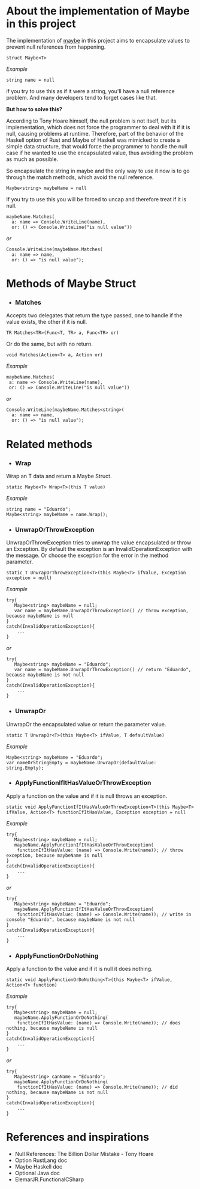 # About the implementation of Maybe in this project 

The implementation of [maybe](https://www.nuget.org/packages/PrancingPonySharp.Maybe) in this project aims to encapsulate values to prevent null references from happening.

`struct Maybe<T>`

_Example_

```string name = null``` 

if you try to use this as if it were a string, you'll have a null reference problem. And many developers tend to forget cases like that.

**But how to solve this?**

According to Tony Hoare himself, the null problem is not itself, but its implementation, which does not force the programmer to deal with it if it is null, causing problems at runtime. Therefore, part of the behavior of the Haskell option of Rust and Maybe of Haskell was mimicked to create a simple data structure, that would force the programmer to handle the null case if he wanted to use the encapsulated value, thus avoiding the problem as much as possible.

So encapsulate the string in maybe and the only way to use it now is to go through the match methods, which avoid the null reference.

```Maybe<string> maybeName = null```

If you try to use this you will be forced to uncap and therefore treat if it is null.

```
maybeName.Matches(
  a: name => Console.WriteLine(name), 
  or: () => Console.WriteLine("is null value"))
```
_or_
```
Console.WriteLine(maybeName.Matches(
  a: name => name, 
  or: () => "is null value");
```

# Methods of Maybe Struct
* ### Matches

Accepts two delegates that return the type passed, one to handle if the value exists, the other if it is null.

`TR Matches<TR>(Func<T, TR> a, Func<TR> or)`

Or do the same, but with no return.

`void Matches(Action<T> a, Action or)`

_Example_
 ```
maybeName.Matches(
  a: name => Console.WriteLine(name), 
  or: () => Console.WriteLine("is null value"))
```
_or_
```
Console.WriteLine(maybeName.Matches<string>(
  a: name => name, 
  or: () => "is null value");
```
  
# Related methods
* ### Wrap

Wrap an T data and return a Maybe Struct.

`static Maybe<T> Wrap<T>(this T value)`

_Example_
```
string name = "Eduardo";
Maybe<string> maybeName = name.Wrap();
```

* ### UnwrapOrThrowException

UnwrapOrThrowException tries to unwrap the value encapsulated or throw an Exception. By default the exception is an InvalidOperationException with the message.
Or choose the exception for the error in the method parameter.

`static T UnwrapOrThrowException<T>(this Maybe<T> ifValue, Exception exception = null)`

_Example_
```
try{
   Maybe<string> maybeName = null;
   var name = maybeName.UnwrapOrThrowException() // throw exception, because maybeName is null
}
catch(InvalidOperationException){
    ...
}
```
_or_
```
try{
   Maybe<string> maybeName = "Eduardo";
   var name = maybeName.UnwrapOrThrowException() // return "Eduardo", because maybeName is not null
}
catch(InvalidOperationException){
    ...
}
```

* ### UnwrapOr
UnwrapOr the encapsulated value or return the parameter value.

`static T UnwrapOr<T>(this Maybe<T> ifValue, T defaultValue)`

_Example_
```
Maybe<string> maybeName = "Eduardo";
var nameOrStringEmpty = maybeName.UnwrapOr(defaultValue: string.Empty);
```

* ### ApplyFunctionIfItHasValueOrThrowException
Apply a function on the value and if it is null throws an exception.

`static void ApplyFunctionIfItHasValueOrThrowException<T>(this Maybe<T> ifValue, Action<T> functionIfItHasValue,
            Exception exception = null`

_Example_
```
try{
   Maybe<string> maybeName = null;
   maybeName.ApplyFunctionIfItHasValueOrThrowException(
    functionIfItHasValue: (name) => Console.Write(name)); // throw exception, because maybeName is null
}
catch(InvalidOperationException){
    ...
}
```
_or_
```
try{
   Maybe<string> maybeName = "Eduardo";
   maybeName.ApplyFunctionIfItHasValueOrThrowException(
    functionIfItHasValue: (name) => Console.Write(name)); // write in console "Eduardo", because maybeName is not null
}
catch(InvalidOperationException){
    ...
}
```

* ### ApplyFunctionOrDoNothing
Apply a function to the value and if it is null it does nothing.

`static void ApplyFunctionOrDoNothing<T>(this Maybe<T> ifValue, Action<T> function)`

_Example_
```
try{
   Maybe<string> maybeName = null;
   maybeName.ApplyFunctionOrDoNothing(
    functionIfItHasValue: (name) => Console.Write(name)); // does nothing, because maybeName is null
}
catch(InvalidOperationException){
    ...
}
```
_or_
```
try{
   Maybe<string> canName = "Eduardo";
   maybeName.ApplyFunctionOrDoNothing(
    functionIfItHasValue: (name) => Console.Write(name)); // did nothing, because maybeName is not null
}
catch(InvalidOperationException){
    ...
}
```

# References and inspirations
- Null References: The Billion Dollar Mistake - Tony Hoare
- Option RustLang doc
- Maybe Haskell doc
- Optional Java doc
- ElemarJR.FunctionalCSharp
